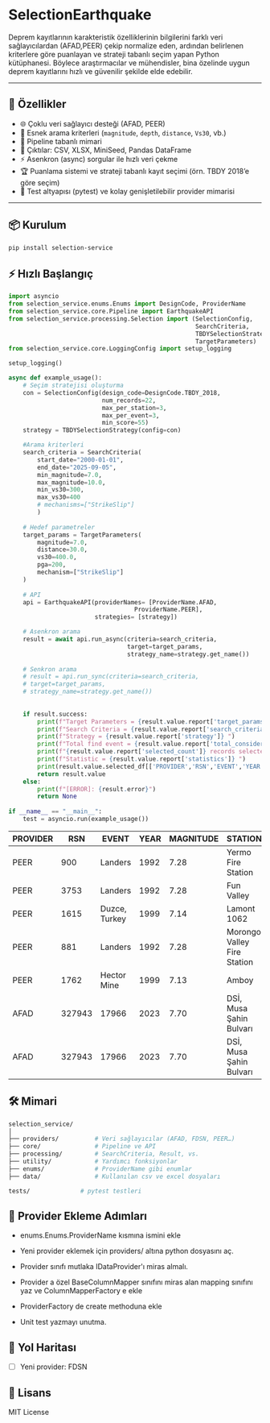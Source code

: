# SelectionEarthquake

Deprem kayıtlarının karakteristik özelliklerinin bilgilerini farklı veri sağlayıcılardan (AFAD,PEER) çekip normalize eden, ardından belirlenen kriterlere göre puanlayan ve strateji tabanlı seçim yapan Python kütüphanesi.
Böylece araştırmacılar ve mühendisler, bina özelinde uygun deprem kayıtlarını hızlı ve güvenilir şekilde elde edebilir.

---

## 🚀 Özellikler

- 🌐 Çoklu veri sağlayıcı desteği (AFAD, PEER)
- 🔎 Esnek arama kriterleri (`magnitude`, `depth`, `distance`, `Vs30`, vb.)
- 🧩 Pipeline tabanlı mimari
- 📂 Çıktılar: CSV, XLSX, MiniSeed, Pandas DataFrame
- ⚡ Asenkron (async) sorgular ile hızlı veri çekme
- 🏆 Puanlama sistemi ve strateji tabanlı kayıt seçimi (örn. TBDY 2018’e göre seçim)
- 🧪 Test altyapısı (pytest) ve kolay genişletilebilir provider mimarisi

---

## 📦 Kurulum

```bash
pip install selection-service
```

## ⚡ Hızlı Başlangıç

```py
import asyncio
from selection_service.enums.Enums import DesignCode, ProviderName
from selection_service.core.Pipeline import EarthquakeAPI
from selection_service.processing.Selection import (SelectionConfig,
                                                    SearchCriteria,
                                                    TBDYSelectionStrategy,
                                                    TargetParameters)
from selection_service.core.LoggingConfig import setup_logging

setup_logging()

async def example_usage():
    # Seçim stratejisi oluşturma
    con = SelectionConfig(design_code=DesignCode.TBDY_2018,
                          num_records=22,
                          max_per_station=3,
                          max_per_event=3,
                          min_score=55)
    strategy = TBDYSelectionStrategy(config=con)

    #Arama kriterleri
    search_criteria = SearchCriteria(
        start_date="2000-01-01",
        end_date="2025-09-05",
        min_magnitude=7.0,
        max_magnitude=10.0,
        min_vs30=300,
        max_vs30=400
        # mechanisms=["StrikeSlip"]
        )
    
    # Hedef parametreler
    target_params = TargetParameters(
        magnitude=7.0,
        distance=30.0,
        vs30=400.0,
        pga=200,
        mechanism=["StrikeSlip"]
    )
    
    # API
    api = EarthquakeAPI(providerNames= [ProviderName.AFAD, 
                                   ProviderName.PEER],
                        strategies= [strategy])

    # Asenkron arama
    result = await api.run_async(criteria=search_criteria,
                                 target=target_params,
                                 strategy_name=strategy.get_name())
    
    # Senkron arama
    # result = api.run_sync(criteria=search_criteria,
    # target=target_params,
    # strategy_name=strategy.get_name())
    
    
    if result.success:
        print(f"Target Parameters = {result.value.report['target_params'].__repr__()}")
        print(f"Search Criteria = {result.value.report['search_criteria'].__repr__()}")
        print(f"Strategy = {result.value.report['strategy']} ")
        print(f"Total find event = {result.value.report['total_considered']} ")
        print(f"{result.value.report['selected_count']} records selected")
        print(f"Statistic = {result.value.report['statistics']} ")
        print(result.value.selected_df[['PROVIDER','RSN','EVENT','YEAR','MAGNITUDE','STATION','VS30(m/s)','RRUP(km)','MECHANISM','PGA(cm2/sec)','PGV(cm/sec)','SCORE']])
        return result.value
    else:
        print(f"[ERROR]: {result.error}")
        return None
    
if __name__ == "__main__":
    test = asyncio.run(example_usage())
```


PROVIDER | RSN      | EVENT         | YEAR  | MAGNITUDE |           STATION            | VS30(m/s) | RRUP(km)   |  MECHANISM  | PGA(cm2/sec) | PGV(cm/sec) | SCORE  
---------|-----     |---------      |------ |---------- |---------                     |-----------|----------  | ----------- |-----------   |-----------  |------
PEER     |  900     |  Landers      |  1992 |    7.28   |  Yermo Fire Station          |    353.63 |  23.620000 |  StrikeSlip |  217.776277  |  40.263000  |  100.000000
PEER     |  3753    |  Landers      |  1992 |    7.28   |  Fun Valley                  |    388.63 |  25.020000 |  StrikeSlip |  206.125976  |  19.963000  |  100.000000
PEER     |  1615    |  Duzce, Turkey|  1999 |    7.14   |  Lamont 1062                 |    338.00 |  9.140000  |  StrikeSlip |  202.664229  |  14.630000  |  100.000000
PEER     |  881     |  Landers      |  1992 |    7.28   |  Morongo Valley Fire Station |    396.41 |  17.360000 |  StrikeSlip |  188.768206  |  24.317000  |  100.000000
PEER     |  1762    |  Hector Mine  |  1999 |    7.13   |  Amboy                       |    382.93 |  43.050000 |  StrikeSlip |  182.933249  |  23.776000  |  100.000000
AFAD     |  327943  |  17966        |  2023 |    7.70   |  DSİ, Musa Şahin Bulvarı     |    350.00 |  27.110381 |  StrikeSlip |  185.737903  |  29.642165  |  91.304348
AFAD     |  327943  |  17966        |  2023 |    7.70   |  DSİ, Musa Şahin Bulvarı     |    350.00 |  27.110381 |  StrikeSlip |  185.737903  |  29.642165  |  91.304348


## 🛠 Mimari

```bash
selection_service/
│
├── providers/          # Veri sağlayıcılar (AFAD, FDSN, PEER…)
├── core/               # Pipeline ve API
├── processing/         # SearchCriteria, Result, vs.
├── utility/            # Yardımcı fonksiyonlar
├── enums/              # ProviderName gibi enumlar
├── data/               # Kullanılan csv ve excel dosyaları

tests/              # pytest testleri

```

## 🤝 Provider Ekleme Adımları

- enums.Enums.ProviderName kısmına ismini ekle

- Yeni provider eklemek için providers/ altına python dosyasını aç.

- Provider sınıfı mutlaka IDataProvider'ı miras almalı.

- Provider a özel BaseColumnMapper sınıfını miras alan mapping sınıfını yaz ve ColumnMapperFactory e ekle

- ProviderFactory de create methoduna ekle

- Unit test yazmayı unutma.


## 📌 Yol Haritası

- [ ] Yeni provider: FDSN


## 📜 Lisans

MIT License
